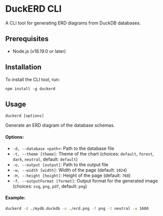 # DuckERD CLI

A CLI tool for generating ERD diagrams from DuckDB databases.

## Prerequisites

- Node.js (v18.19.0 or later)

## Installation

To install the CLI tool, run:

```
npm install -g duckerd
```

## Usage

```
duckerd [options]
```

Generate an ERD diagram of the database schemas.

#### Options:

- `-d, --database <path>`: Path to the database file
- `-t, --theme [theme]`: Theme of the chart (choices: `default`, `forest`, `dark`, `neutral`, default: `default`)
- `-o, --output [output]`: Path to the output file
- `-w, --width [width]`: Width of the page (default: `1024`)
- `-H, --height [height]`: Height of the page (default: `768`)
- `-f, --outputFormat [format]`: Output format for the generated image (choices: `svg`, `png`, `pdf`, default: `png`)

#### Example:

```bash
duckerd -d ./mydb.duckdb -o ./erd.png -f png -t neutral -w 1600
```
